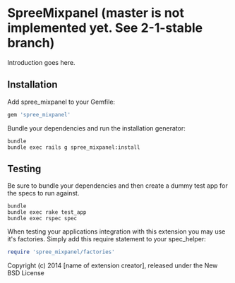 SpreeMixpanel (master is not implemented yet. See 2-1-stable branch)
=============

Introduction goes here.

Installation
------------

Add spree_mixpanel to your Gemfile:

```ruby
gem 'spree_mixpanel'
```

Bundle your dependencies and run the installation generator:

```shell
bundle
bundle exec rails g spree_mixpanel:install
```

Testing
-------

Be sure to bundle your dependencies and then create a dummy test app for the specs to run against.

```shell
bundle
bundle exec rake test_app
bundle exec rspec spec
```

When testing your applications integration with this extension you may use it's factories.
Simply add this require statement to your spec_helper:

```ruby
require 'spree_mixpanel/factories'
```

Copyright (c) 2014 [name of extension creator], released under the New BSD License
